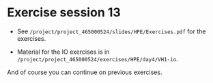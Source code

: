 # Exercise session 13

-   See `/project/project_465000524/slides/HPE/Exercises.pdf` for the exercises.

-   Material for the IO exercises is in 
    `/project/project_465000524/exercises/HPE/day4/VH1-io`.

And of course you can continue on previous exercises.
